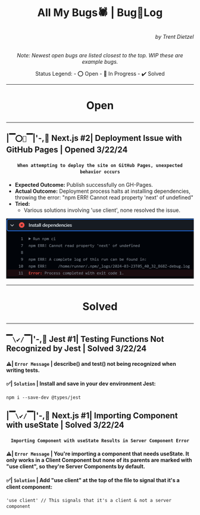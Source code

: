 # <p align="center"> All My Bugs🕷️ | Bug🐛Log</p>
###### <p align="right">by Trent Dietzel</p>
*<p align="center">Note: Newest open bugs are listed closest to the top. WIP these are example bugs.</p>*

<p align="center">
  Status Legend:
  - ⭕ Open
  - 🚧 In Progress
  - ✔️ Solved
</p>

---
# <p align="center">Open</p>
---

## |▔`⭕🚧`▔|'-,🐛 Next.js #2| Deployment Issue with GitHub Pages | Opened 3/22/24
#### **<p align="center">`When attempting to deploy the site on GitHub Pages, unexpected behavior occurs`</p>**
- **Expected Outcome:** Publish successfully on GH-Pages.
- **Actual Outcome:** Deployment process halts at installing dependencies, throwing the error: "npm ERR! Cannot read property 'next' of undefined"
- **Tried:**
  - Various solutions involving 'use client', none resolved the issue.

![Image](nextjs.2.PNG)

---
# <p align="center">Solved</p>
---

## ▔`\✔️/`▔|'-,🐛 Jest #1| Testing Functions Not Recognized by Jest | Solved 3/22/24
#### ⚠️| **`Error Message`** | describe() and test() not being recognized when writing tests.
#### ✅| **`Solution`** | Install and save in your dev environment Jest:

```
npm i --save-dev @types/jest
```

## |▔`\✔️/`▔|'-,🐛 Next.js #1| Importing Component with useState | Solved 3/22/24
#### **<p align="center">`Importing Component with useState Results in Server Component Error`</p>**
#### ⚠️| `Error Message` | You're importing a component that needs useState. It only works in a Client Component but none of its parents are marked with "use client", so they're Server Components by default.
#### ✅| `Solution` | Add "use client" at the top of the file to signal that it's a client component:

```
'use client' // This signals that it's a client & not a server component
```
